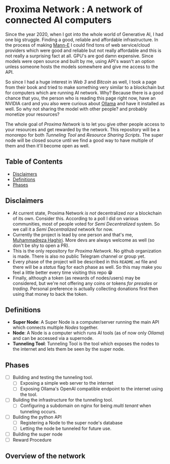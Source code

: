 # Proxima Network : A network of connected AI computers

Since the year 2020, when I got into the whole world of Generative AI, I had one big struggle. Finding a good, reliable and affordable infrastructure. In the process of making [Mann-E](https://mann-e.com) I could find tons of web service/cloud providers which were good and reliable but not really affordable and this is not really a surprising fact at all. GPU's are god damn expensive. Since models were open source and built by me, using API's wasn't an option unless someone hosts the models somewhere and give me access to the API.

So since I had a huge interest in _Web 3_ and _Bitcoin_ as well, I took a page from their book and tried to make something very similar to a blockchain but for computers which are running AI network. Why? Because there is a good chance that you, the person who is reading this page right now, have an NVIDIA card and you also were curious about [Ollama](https://ollama.com) and have it installed as well. So why not sharing the model with other people? and probably monetize your resources? 

The whole goal of _Proxima Network_ is to let you give other people access to your resources and get rewarded by the network. This repository will be a monorepo for both _Tunneling Tool_ and _Resource Sharing Scripts_. The super node will be closed source until we find a good way to have multiple of them and then it'll become open as well. 

## Table of Contents

- [Disclaimers](#disclaimers)
- [Definitions](#definitions)
- [Phases](#phases)

## Disclaimers

- At current state, Proxima Network _is not_ decentralized _nor_ a blockchain of its own. Consider this. According to a poll I did on various communities, most of people voted for _Semi Decentralized_ system. So we call it a _Semi Decentralized_ network for now. 
- Currently the project is lead by one person and that's me, [Muhammadreza Haghiri](https://haghiri75.com/en). More devs are always welcome as well (so don't be shy to open a PR). 
- This is the only repository for _Proxima Network_. No github organization is made. There is also no public Telegram channel or group yet.
- Every phase of the project will be described in this `README.md` file and there will be a _status_ flag for each phase as well. So this may make you feel a little better every time visiting this repo 😁
- Finally, although a token (as rewards of nodes/users) may be considered, but we're not offering any coins or tokens _for presales_ or _trading_. Personal preference is actually collecting donations first then using that money to back the token. 

## Definitions

- **Super Node**: A Super Node is a computer/server running the main API which connects multiple _Nodes_ together. 
- **Node**: A Node is a computer which runs AI tools (as of now only _Ollama_) and can be accessed via a supernode. 
- **Tunneling Tool**: Tunneling Tool is the tool which exposes the nodes to the internet and lets them be seen by the super node. 

## Phases

- [ ] Building and testing the tunneling tool. 
    - [ ] Exposing a simple web server to the internet
    - [ ] Exposing Ollama's OpenAI compatible endpoint to the internet using the tool. 
- [ ] Building the infrastructure for the tunneling tool. 
    - [ ] Configuring a subdomain on nginx for being _multi tenant_ when tunneling occurs.
- [ ] Building the python API 
    - [ ] Registering a Node to the super node's database 
    - [ ] Letting the node be tunneled for future use. 
- [ ] Building the super node 
- [ ] Reward Procedure

## Overview of the network